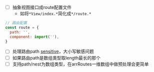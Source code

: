 - [ ] 抽象视图接口成route配置文件
    - 如将`*View/index.*`简化成`*/route.*`

```js
// 路由配置
const route = {
  path: '',
  component: import(''),
}
```

- [ ] 处理路由path [sensitive](https://reacttraining.com/react-router/web/api/Route/sensitive-bool)，大小写敏感问题
- [ ] 如果路由path是数组类型取length最长的那个
- [ ] 支持path/nest为数组类型，在arrRoutes一维数组中做预处理会更简单
